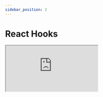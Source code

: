 ```yaml
---
sidebar_position: 2
---
```


# React Hooks

<iframe src="https://codesandbox.io/embed/github/Engagespot/engagespot/tree/master/examples/examples-hooks?fontsize=14&hidenavigation=1&theme=dark"
     style={{width:'100%', height:'800px', border:0, borderRadius: '4px', overflow:'hidden'}}
     title="examples2"
     allow="accelerometer; ambient-light-sensor; camera; encrypted-media; geolocation; gyroscope; hid; microphone; midi; payment; usb; vr; xr-spatial-tracking"
     sandbox="allow-forms allow-modals allow-popups allow-presentation allow-same-origin allow-scripts"
   ></iframe>
